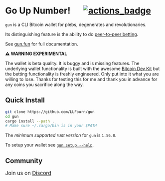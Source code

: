 # Go Up Number! &emsp; [![actions_badge]][actions_url]

[actions_badge]: https://github.com/llfourn/gun/workflows/Tests/badge.svg
[actions_url]: https://github.com/llfourn/gun/actions?query=workflow%3ATests

`gun` is a CLI Bitcoin wallet for plebs, degenerates and revolutionaries.

Its distinguishing feature is the ability to do [peer-to-peer betting](https://gun.fun/bet/betting.html).

See [gun.fun](https://gun.fun) for full documentation.

**⚠ WARNING EXPERIMENTAL**

The wallet is beta quality.
It is buggy and is missing features.
The underlying wallet functionality is built with the awesome [Bitcoin Dev Kit](https://bitcoindevkit.org) but the betting functionality is freshly engineered.
Only put into it what you are willing to lose.
Thanks for testing this for me and thank you in advance for any coins you sacrifice along the way.

## Quick Install

``` sh
git clone https://github.com/LLFourn/gun
cd gun
cargo install --path .
# Make sure ~/.cargo/bin is in your $PATH
```

The *minimum supported rust version* for `gun` is `1.56.0`.

To setup your wallet see [`gun setup --help`](https://gun.fun/setup/setup.html).

## Community

<big>

Join us on [Discord](https://discord.gg/Wknb2A6J)

</big>


[BIP84]: https://github.com/bitcoin/bips/blob/master/bip-0084.mediawiki
